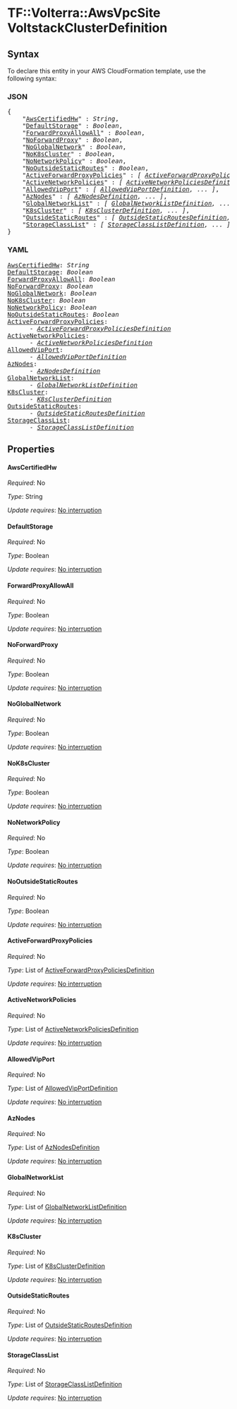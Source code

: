 # TF::Volterra::AwsVpcSite VoltstackClusterDefinition

## Syntax

To declare this entity in your AWS CloudFormation template, use the following syntax:

### JSON

<pre>
{
    "<a href="#awscertifiedhw" title="AwsCertifiedHw">AwsCertifiedHw</a>" : <i>String</i>,
    "<a href="#defaultstorage" title="DefaultStorage">DefaultStorage</a>" : <i>Boolean</i>,
    "<a href="#forwardproxyallowall" title="ForwardProxyAllowAll">ForwardProxyAllowAll</a>" : <i>Boolean</i>,
    "<a href="#noforwardproxy" title="NoForwardProxy">NoForwardProxy</a>" : <i>Boolean</i>,
    "<a href="#noglobalnetwork" title="NoGlobalNetwork">NoGlobalNetwork</a>" : <i>Boolean</i>,
    "<a href="#nok8scluster" title="NoK8sCluster">NoK8sCluster</a>" : <i>Boolean</i>,
    "<a href="#nonetworkpolicy" title="NoNetworkPolicy">NoNetworkPolicy</a>" : <i>Boolean</i>,
    "<a href="#nooutsidestaticroutes" title="NoOutsideStaticRoutes">NoOutsideStaticRoutes</a>" : <i>Boolean</i>,
    "<a href="#activeforwardproxypolicies" title="ActiveForwardProxyPolicies">ActiveForwardProxyPolicies</a>" : <i>[ <a href="activeforwardproxypoliciesdefinition.md">ActiveForwardProxyPoliciesDefinition</a>, ... ]</i>,
    "<a href="#activenetworkpolicies" title="ActiveNetworkPolicies">ActiveNetworkPolicies</a>" : <i>[ <a href="activenetworkpoliciesdefinition.md">ActiveNetworkPoliciesDefinition</a>, ... ]</i>,
    "<a href="#allowedvipport" title="AllowedVipPort">AllowedVipPort</a>" : <i>[ <a href="allowedvipportdefinition.md">AllowedVipPortDefinition</a>, ... ]</i>,
    "<a href="#aznodes" title="AzNodes">AzNodes</a>" : <i>[ <a href="aznodesdefinition.md">AzNodesDefinition</a>, ... ]</i>,
    "<a href="#globalnetworklist" title="GlobalNetworkList">GlobalNetworkList</a>" : <i>[ <a href="globalnetworklistdefinition.md">GlobalNetworkListDefinition</a>, ... ]</i>,
    "<a href="#k8scluster" title="K8sCluster">K8sCluster</a>" : <i>[ <a href="k8sclusterdefinition.md">K8sClusterDefinition</a>, ... ]</i>,
    "<a href="#outsidestaticroutes" title="OutsideStaticRoutes">OutsideStaticRoutes</a>" : <i>[ <a href="outsidestaticroutesdefinition.md">OutsideStaticRoutesDefinition</a>, ... ]</i>,
    "<a href="#storageclasslist" title="StorageClassList">StorageClassList</a>" : <i>[ <a href="storageclasslistdefinition.md">StorageClassListDefinition</a>, ... ]</i>
}
</pre>

### YAML

<pre>
<a href="#awscertifiedhw" title="AwsCertifiedHw">AwsCertifiedHw</a>: <i>String</i>
<a href="#defaultstorage" title="DefaultStorage">DefaultStorage</a>: <i>Boolean</i>
<a href="#forwardproxyallowall" title="ForwardProxyAllowAll">ForwardProxyAllowAll</a>: <i>Boolean</i>
<a href="#noforwardproxy" title="NoForwardProxy">NoForwardProxy</a>: <i>Boolean</i>
<a href="#noglobalnetwork" title="NoGlobalNetwork">NoGlobalNetwork</a>: <i>Boolean</i>
<a href="#nok8scluster" title="NoK8sCluster">NoK8sCluster</a>: <i>Boolean</i>
<a href="#nonetworkpolicy" title="NoNetworkPolicy">NoNetworkPolicy</a>: <i>Boolean</i>
<a href="#nooutsidestaticroutes" title="NoOutsideStaticRoutes">NoOutsideStaticRoutes</a>: <i>Boolean</i>
<a href="#activeforwardproxypolicies" title="ActiveForwardProxyPolicies">ActiveForwardProxyPolicies</a>: <i>
      - <a href="activeforwardproxypoliciesdefinition.md">ActiveForwardProxyPoliciesDefinition</a></i>
<a href="#activenetworkpolicies" title="ActiveNetworkPolicies">ActiveNetworkPolicies</a>: <i>
      - <a href="activenetworkpoliciesdefinition.md">ActiveNetworkPoliciesDefinition</a></i>
<a href="#allowedvipport" title="AllowedVipPort">AllowedVipPort</a>: <i>
      - <a href="allowedvipportdefinition.md">AllowedVipPortDefinition</a></i>
<a href="#aznodes" title="AzNodes">AzNodes</a>: <i>
      - <a href="aznodesdefinition.md">AzNodesDefinition</a></i>
<a href="#globalnetworklist" title="GlobalNetworkList">GlobalNetworkList</a>: <i>
      - <a href="globalnetworklistdefinition.md">GlobalNetworkListDefinition</a></i>
<a href="#k8scluster" title="K8sCluster">K8sCluster</a>: <i>
      - <a href="k8sclusterdefinition.md">K8sClusterDefinition</a></i>
<a href="#outsidestaticroutes" title="OutsideStaticRoutes">OutsideStaticRoutes</a>: <i>
      - <a href="outsidestaticroutesdefinition.md">OutsideStaticRoutesDefinition</a></i>
<a href="#storageclasslist" title="StorageClassList">StorageClassList</a>: <i>
      - <a href="storageclasslistdefinition.md">StorageClassListDefinition</a></i>
</pre>

## Properties

#### AwsCertifiedHw

_Required_: No

_Type_: String

_Update requires_: [No interruption](https://docs.aws.amazon.com/AWSCloudFormation/latest/UserGuide/using-cfn-updating-stacks-update-behaviors.html#update-no-interrupt)

#### DefaultStorage

_Required_: No

_Type_: Boolean

_Update requires_: [No interruption](https://docs.aws.amazon.com/AWSCloudFormation/latest/UserGuide/using-cfn-updating-stacks-update-behaviors.html#update-no-interrupt)

#### ForwardProxyAllowAll

_Required_: No

_Type_: Boolean

_Update requires_: [No interruption](https://docs.aws.amazon.com/AWSCloudFormation/latest/UserGuide/using-cfn-updating-stacks-update-behaviors.html#update-no-interrupt)

#### NoForwardProxy

_Required_: No

_Type_: Boolean

_Update requires_: [No interruption](https://docs.aws.amazon.com/AWSCloudFormation/latest/UserGuide/using-cfn-updating-stacks-update-behaviors.html#update-no-interrupt)

#### NoGlobalNetwork

_Required_: No

_Type_: Boolean

_Update requires_: [No interruption](https://docs.aws.amazon.com/AWSCloudFormation/latest/UserGuide/using-cfn-updating-stacks-update-behaviors.html#update-no-interrupt)

#### NoK8sCluster

_Required_: No

_Type_: Boolean

_Update requires_: [No interruption](https://docs.aws.amazon.com/AWSCloudFormation/latest/UserGuide/using-cfn-updating-stacks-update-behaviors.html#update-no-interrupt)

#### NoNetworkPolicy

_Required_: No

_Type_: Boolean

_Update requires_: [No interruption](https://docs.aws.amazon.com/AWSCloudFormation/latest/UserGuide/using-cfn-updating-stacks-update-behaviors.html#update-no-interrupt)

#### NoOutsideStaticRoutes

_Required_: No

_Type_: Boolean

_Update requires_: [No interruption](https://docs.aws.amazon.com/AWSCloudFormation/latest/UserGuide/using-cfn-updating-stacks-update-behaviors.html#update-no-interrupt)

#### ActiveForwardProxyPolicies

_Required_: No

_Type_: List of <a href="activeforwardproxypoliciesdefinition.md">ActiveForwardProxyPoliciesDefinition</a>

_Update requires_: [No interruption](https://docs.aws.amazon.com/AWSCloudFormation/latest/UserGuide/using-cfn-updating-stacks-update-behaviors.html#update-no-interrupt)

#### ActiveNetworkPolicies

_Required_: No

_Type_: List of <a href="activenetworkpoliciesdefinition.md">ActiveNetworkPoliciesDefinition</a>

_Update requires_: [No interruption](https://docs.aws.amazon.com/AWSCloudFormation/latest/UserGuide/using-cfn-updating-stacks-update-behaviors.html#update-no-interrupt)

#### AllowedVipPort

_Required_: No

_Type_: List of <a href="allowedvipportdefinition.md">AllowedVipPortDefinition</a>

_Update requires_: [No interruption](https://docs.aws.amazon.com/AWSCloudFormation/latest/UserGuide/using-cfn-updating-stacks-update-behaviors.html#update-no-interrupt)

#### AzNodes

_Required_: No

_Type_: List of <a href="aznodesdefinition.md">AzNodesDefinition</a>

_Update requires_: [No interruption](https://docs.aws.amazon.com/AWSCloudFormation/latest/UserGuide/using-cfn-updating-stacks-update-behaviors.html#update-no-interrupt)

#### GlobalNetworkList

_Required_: No

_Type_: List of <a href="globalnetworklistdefinition.md">GlobalNetworkListDefinition</a>

_Update requires_: [No interruption](https://docs.aws.amazon.com/AWSCloudFormation/latest/UserGuide/using-cfn-updating-stacks-update-behaviors.html#update-no-interrupt)

#### K8sCluster

_Required_: No

_Type_: List of <a href="k8sclusterdefinition.md">K8sClusterDefinition</a>

_Update requires_: [No interruption](https://docs.aws.amazon.com/AWSCloudFormation/latest/UserGuide/using-cfn-updating-stacks-update-behaviors.html#update-no-interrupt)

#### OutsideStaticRoutes

_Required_: No

_Type_: List of <a href="outsidestaticroutesdefinition.md">OutsideStaticRoutesDefinition</a>

_Update requires_: [No interruption](https://docs.aws.amazon.com/AWSCloudFormation/latest/UserGuide/using-cfn-updating-stacks-update-behaviors.html#update-no-interrupt)

#### StorageClassList

_Required_: No

_Type_: List of <a href="storageclasslistdefinition.md">StorageClassListDefinition</a>

_Update requires_: [No interruption](https://docs.aws.amazon.com/AWSCloudFormation/latest/UserGuide/using-cfn-updating-stacks-update-behaviors.html#update-no-interrupt)

